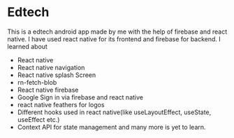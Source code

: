 # Edtech
This is a edtech android app made by me with the help of firebase and react native.
I have used react native for its frontend and firebase for backend.
I learned about
* React native
* React native navigation
* React native splash Screen
* rn-fetch-blob
* React native firebase
* Google Sign in via firebase and react native
* react native feathers for logos
* Different hooks used in react native(like useLayoutEffect, useState, useEffect etc.)
* Context API for state management
and many more is yet to learn.
